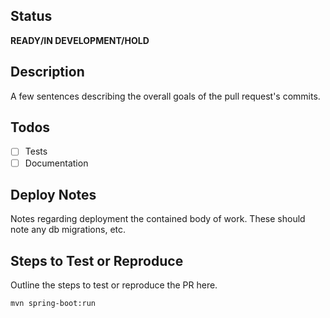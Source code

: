 ## Status

**READY/IN DEVELOPMENT/HOLD**

## Description

A few sentences describing the overall goals of the pull request's commits.

## Todos

- [ ] Tests
- [ ] Documentation

## Deploy Notes

Notes regarding deployment the contained body of work. These should note any
db migrations, etc.

## Steps to Test or Reproduce

Outline the steps to test or reproduce the PR here.

```sh
mvn spring-boot:run
```
